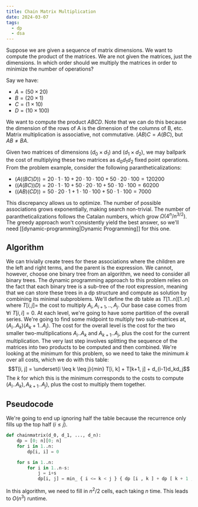 ```yaml
---
title: Chain Matrix Multiplication
date: 2024-03-07
tags:
  - dp
  - dsa
---
```

Suppose we are given a sequence of matrix dimensions. We want to compute the product of the matrices. We are not given the matrices, just the dimensions. In which order should we multiply the matrices in order to minimize the number of operations?

Say we have:
- $A = (50 \times 20)$
- $B = (20 \times 1)$
- $C = (1 \times 10)$
- $D = (10 \times 100)$

We want to compute the product $ABCD$. Note that we can do this because the dimension of the rows of A is the dimension of the columns of B, etc. Matrix multiplication is associative, not commutative. $(AB)C = A(BC)$, but $AB \neq BA$.

Given two matrices of dimensions $(d_0  \times d_1)$ and $(d_1 \times d_2)$, we may ballpark the cost of multiplying these two matrices as $d_0d_1d_2$ fixed point operations. From the problem example, consider the following parantheticalizations:

- $(A((BC)D)) = 20 · 1 · 10 + 20 · 10 · 100 + 50 · 20 · 100 = 120200$
- $((A(BC))D) = 20 · 1 · 10 + 50 · 20 · 10 + 50 · 10 · 100 = 60200$
- $((AB)(CD)) = 50 · 20 · 1 + 1 · 10 · 100 + 50 · 1 · 100 = 7000$

This discrepancy allows us to optimize. The number of possible associations grows exponentially, making search non-trivial. The number of parantheticalizations follows the Catalan numbers, which grow $\Omega(4^{n}/n^{3/2})$. The greedy approach won't consistently yield the best answer, so we'll need [[dynamic-programming|Dynamic Programming]] for this one.

## Algorithm
We can trivially create trees for these associations where the children are the left and right terms, and the parent is the expression.
We cannot, however, choose one binary tree from an algorithm, we need to consider all binary trees. The dynamic programming approach to this problem relies on the fact that each binary tree is a sub-tree of the root expression, meaning that we can store these trees in a dp structure and compute as solution by combining its minimal subproblems.
We'll define the db table as $T[1..n][1..n]$ where $T[i, j] =$ the cost to multiply $A_i, A_{i+1}, .., A_j$. Our base case comes from $\forall i \text{ } T[i, i] = 0$.
At each level, we're going to have some partition of the overall series. We're going to find some midpoint to multiply two sub-matrices at, $(A_i..A_k)(A_k+1..A_j)$. The cost for the overall level is the cost for the two smaller two-multiplications $A_i..A_k$ and $A_{k+1}..A_j$, plus the cost for the current multiplication.
The very last step involves splitting the sequence of the matrices into two products to be computed and then combined. We're looking at the minimum for this problem, so we need to take the minimum $k$ over all costs, which we do with this table:
$$T[i, j] = \underset{i \leq k \leq j}{min} T[i, k] + T[k+1, j] + d_{i-1}d_kd_j$$
The $k$ for which this is the minimum corresponds to the costs to compute $(A_i..A_k), A_{k+1}..A_j)$, plus the cost to multiply them together.

## Pseudocode
We're going to end up ignoring half the table because the recurrence only fills up the top half ($i \leq j$).

```python
def chainmatrix(d_0, d_1, ..., d_n):
	dp = [0; n][0; n]
	for i in 1..n:
		dp[i, i] = 0

	for s in 1..n:
		for i in 1..n-s:
			j = i+s
			dp[i, j] = min_ { i <= k < j } { dp [i , k ] + dp [ k + 1 , j ] + d_ { i - 1} d_kd_j }
```

In this algorithm, we need to fill in $n^{2}/2$ cells, each taking $n$ time. This leads to $O(n^3)$ runtime.
